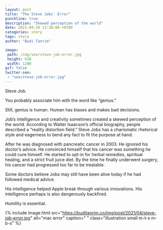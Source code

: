```yaml
---
layout: post
title: "The Steve Jobs' Error"
punchline: true
description: "Skewed perception of the world"
date: 2021-04-20 13:30:00 +0700
categories: story
tags: story
author: "Budi Tanrim"

image:
 path: /img/seo/steve-job-error.jpg
 height: 630
 width: 1200
gif: false
twitter-seo: 
 - "seo/steve-job-error.jpg"
---
```


Steve Job.

You probably associate him with the word like “genius.”

Still, genius is human. Human has biases and makes bad decisions.

Job’s intelligence and creativity sometimes created a skewed perception of the world. According to Walter Isaacson’s official biography, people described a “reality distortion field.” Steve Jobs has a charismatic rhetorical style and eagerness to bend any fact to fit the purpose at hand.

After he was diagnosed with pancreatic cancer in 2003. He ignored his doctor’s advice. He convinced himself that his cancer was something he could cure himself. He started to opt-in for herbal remedies, spiritual healing, and a strict fruit juice diet. By the time he finally underwent surgery, his cancer had progressed too far to be treatable.

Some doctors believe Jobs may still have been alive today if he had followed medical advice.

His intelligence helped Apple break through various innovations. His intelligence perhaps is also dangerously backfired.

Humility is essential.


{% include image.html 
src="https://buditanrim.co/img/post/2021/04/steve-job-error.jpg" 
alt="mac error" 
caption=" "
class="illustration small m-t-s m-b-s" %}